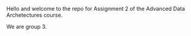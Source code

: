 Hello and welcome to the repo for Assignment 2 of the Advanced Data Archetectures course.

We are group 3.

